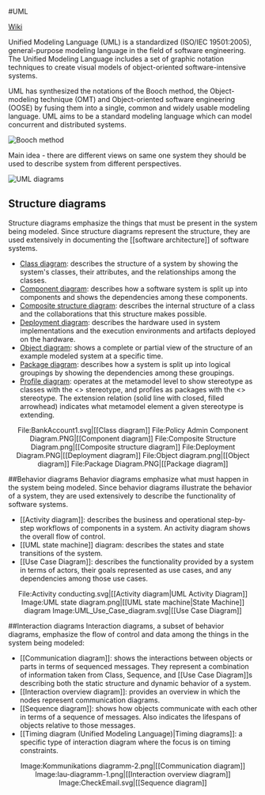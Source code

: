 #UML

[Wiki](http://en.wikipedia.org/wiki/Unified_Modeling_Language)

Unified Modeling Language (UML) is a standardized (ISO/IEC 19501:2005), general-purpose modeling language in the field of software engineering. The Unified Modeling Language includes a set of graphic notation techniques to create visual models of object-oriented software-intensive systems.

UML has synthesized the notations of the Booch method, the Object-modeling technique (OMT) and Object-oriented software engineering (OOSE) by fusing them into a single, common and widely usable modeling language. UML aims to be a standard modeling language which can model concurrent and distributed systems.

![Booch method](https://upload.wikimedia.org/wikipedia/commons/c/c2/Booch-diagram.png)

Main idea - there are different views on same one system they should be used to describe system from different perspectives.

![UML diagrams](http://upload.wikimedia.org/wikipedia/commons/e/ed/UML_diagrams_overview.svg)

## Structure diagrams
Structure diagrams emphasize the things that must be present in the system being modeled. Since structure diagrams represent the structure, they are used extensively in documenting the [[software architecture]] of software systems.

* [Class diagram](https://en.wikipedia.org/wiki/Class_diagram): describes the structure of a system by showing the system's classes, their attributes, and the relationships among the classes.
* [Component diagram](https://en.wikipedia.org/wiki/Component_diagram): describes how a software system is split up into components and shows the dependencies among these components.
* [Composite structure diagram](https://en.wikipedia.org/wiki/Composite_structure_diagram): describes the internal structure of a class and the collaborations that this structure makes possible.
* [Deployment diagram](https://en.wikipedia.org/wiki/Deployment_diagram): describes the hardware used in system implementations and the execution environments and artifacts deployed on the hardware.
* [Object diagram](https://en.wikipedia.org/wiki/Object_diagram): shows a complete or partial view of the structure of an example modeled system at a specific time.
* [Package diagram](https://en.wikipedia.org/wiki/Package_diagram): describes how a system is split up into logical groupings by showing the dependencies among these groupings.
* [Profile diagram](https://en.wikipedia.org/wiki/Profile_diagram): operates at the metamodel level to show stereotype as classes with the <<stereotype>> stereotype, and profiles as packages with the <<profile>> stereotype. The extension relation (solid line with closed, filled arrowhead) indicates what metamodel element a given stereotype is extending.

<center><gallery>
File:BankAccount1.svg|[[Class diagram]]
File:Policy Admin Component Diagram.PNG|[[Component diagram]]
File:Composite Structure Diagram.png|[[Composite structure diagram]]
File:Deployment Diagram.PNG|[[Deployment diagram]]
File:Object diagram.png|[[Object diagram]]
File:Package Diagram.PNG|[[Package diagram]]
</gallery></center>

##Behavior diagrams
Behavior diagrams emphasize what must happen in the system being modeled. Since behavior diagrams illustrate the behavior of a system, they are used extensively to describe the functionality of software systems.

* [[Activity diagram]]: describes the business and operational step-by-step workflows of components in a system. An activity diagram shows the overall flow of control.
* [[UML state machine]] diagram: describes the states and state transitions of the system.
* [[Use Case Diagram]]: describes the functionality provided by a system in terms of actors, their goals represented as use cases, and any dependencies among those use cases.

<center><gallery>
File:Activity conducting.svg|[[Activity diagram|UML Activity Diagram]]
Image:UML state diagram.png|[[UML state machine|State Machine]] diagram
Image:UML_Use_Case_diagram.svg|[[Use Case Diagram]]
</gallery></center>

##Interaction diagrams
Interaction diagrams, a subset of behavior diagrams, emphasize the flow of control and data among the things in the system being modeled:
* [[Communication diagram]]: shows the interactions between objects or parts in terms of sequenced messages. They represent a combination of information taken from Class, Sequence, and [[Use Case Diagram]]s describing both the static structure and dynamic behavior of a system.
* [[Interaction overview diagram]]: provides an overview in which the nodes represent communication diagrams.
* [[Sequence diagram]]: shows how objects communicate with each other in terms of a sequence of messages. Also indicates the lifespans of objects relative to those messages.
* [[Timing diagram (Unified Modeling Language)|Timing diagrams]]: a specific type of interaction diagram where the focus is on timing constraints.

<center><gallery>
Image:Kommunikations diagramm-2.png|[[Communication diagram]]
Image:Iau-diagramm-1.png|[[Interaction overview diagram]]
Image:CheckEmail.svg|[[Sequence diagram]]
</gallery></center>
